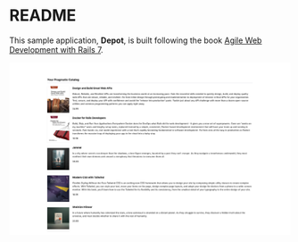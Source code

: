 # README

This sample application, **Depot**, is built following the book [Agile Web Development with Rails 7](https://learning.oreilly.com/library/view/agile-web-development/9798888650288/).

![screenshot-2024-12-8.png](screenshot-2024-12-8.png)